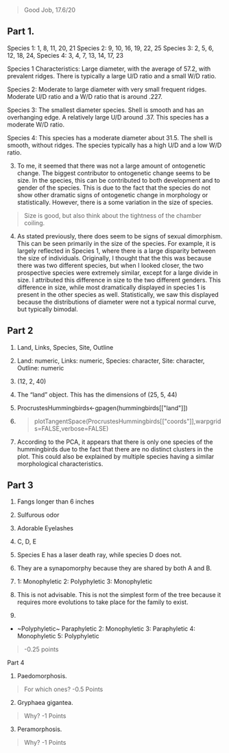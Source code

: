 > Good Job, 17.6/20

## Part 1. 

Species 1: 1, 8, 11, 20, 21
Species 2: 9, 10, 16, 19, 22, 25
Species 3: 2, 5, 6, 12, 18, 24, 
Species 4: 3, 4, 7, 13, 14, 17, 23

Species 1 Characteristics: Large diameter, with the average of 57.2, with prevalent ridges. There is typically a large U/D ratio and a small W/D ratio.

Species 2: Moderate to large diameter with very small frequent ridges. Moderate U/D ratio and a W/D ratio that is around .227. 

Species 3: The smallest diameter species. Shell is smooth and has an overhanging edge. A relatively large U/D around .37. This species 
has a moderate W/D ratio.

Species 4: This species has a moderate diameter about 31.5. The shell is smooth, without ridges. The species typically has a high U/D and a low W/D ratio. 

3. To me, it seemed that there was not a large amount of ontogenetic change. The biggest contributor to ontogenetic change seems to be size. In the species, this can be contributed to both development and to gender of the species. This is due to the fact that the species do not show other dramatic signs of ontogenetic change in morphology or statistically. However, there is a some variation in the size of species. 

> Size is good, but also think about the tightness of the chamber coiling.

4. As stated previously, there does seem to be signs of sexual dimorphism. This can be seen primarily in the size of the species. For example, it is largely reflected in Species 1, where there is a large disparity between the size of individuals. Originally, I thought that the this was because there was two different species, but when I looked closer, the two prospective species were extremely similar, except for a large divide in size. I attributed this difference in size to the two different genders. This difference in size, while most dramatically displayed in species 1 is present in the other species as well. Statistically, we saw this displayed because the distributions of diameter were not a typical normal curve, but typically bimodal.

## Part 2
1. Land, Links, Species, Site, Outline

2. Land: numeric, Links: numeric, Species: character, Site: character, Outline: numeric

3. (12, 2, 40)

4. The “land” object. This has the dimensions of (25, 5, 44)

5.  ProcrustesHummingbirds<-gpagen(hummingbirds[["land"]])

6. >plotTangentSpace(ProcrustesHummingbirds[["coords"]],warpgrids=FALSE,verbose=FALSE)

7. According to the PCA, it appears that there is only one species of the hummingbirds due to the fact that there are no distinct clusters in the plot. This could also be explained by multiple species having a similar morphological characteristics. 


## Part 3

1. Fangs longer than 6 inches

2. Sulfurous odor

3. Adorable Eyelashes

4. C, D, E

5. Species E has a laser death ray, while species D does not.

6. They are a synapomorphy because they are shared by both A and B.

7. 1: Monophyletic   2: Polyphyletic     3: Monophyletic

8. This is not advisable. This is not the simplest form of the tree because it requires more evolutions to take place for the family to exist. 

9. 
+ ~Polyphyletic~ Paraphyletic
2: Monophyletic
3: Paraphyletic
4: Monophyletic
5: Polyphyletic

> -0.25 points

Part 4
1.  Paedomorphosis.

> For which ones? -0.5 Points

2.  Gryphaea gigantea.

> Why? -1 Points

3. Peramorphosis.

> Why? -1 Points
